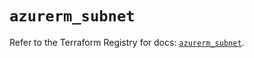 # `azurerm_subnet`

Refer to the Terraform Registry for docs: [`azurerm_subnet`](https://registry.terraform.io/providers/hashicorp/azurerm/4.37.0/docs/resources/subnet).
